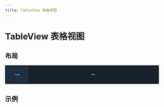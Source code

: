 ```yaml
---
title: TableView 表格视图
---
```


# TableView 表格视图

## 布局

![alt text](assets/TableView/image.png)

## 示例

<preview path="./def.vue"></preview>

<API src="./data.json" lang="zh"></API>
